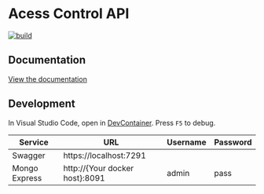 # Acess Control API

[![build](https://github.com/UtopikSandcastle/accesscontrol-api/actions/workflows/build.yml/badge.svg)](https://github.com/UtopikSandcastle/accesscontrol-api/actions/workflows/build.yml)

## Documentation
[View the documentation](https://utopiksandcastle.github.io/docs/accesscontrol-api/overview.html)

## Development
In Visual Studio Code, open in [DevContainer](https://code.visualstudio.com/docs/devcontainers/tutorial). Press `F5` to debug.

| Service | URL | Username | Password |
|---------|-----|----------|----------|
| Swagger | https://localhost:7291
| Mongo Express | http://{Your docker host}:8091 | admin | pass